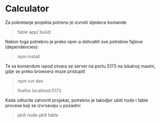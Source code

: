 # Calculator

Za pokretanje projekta potreno je izvrsiti sljedece komande

>
> fable app/ build/
>

Nakon toga potrebno je preko npm-a dohvatiti sve potrebne fajlove (dependencies):

>
> npm install
>

Te sa komandom ispod otvara se server na portu 5173 na lokalnoj masini, gdje se preko browsera moze pristupiti

>
> npm run dev
>
> firefox localhost:5173
>

Kada odlucite zatvoriti projekat, potrebno je takodjer ubiti node i fable procese koji se izvrsavaju u pozadini

>
> pkill node
> pkill fable
>
